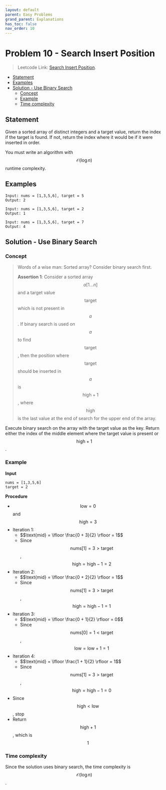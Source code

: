 ```yaml
---
layout: default
parent: Easy Problems
grand_parent: Explanations
has_toc: false
nav_order: 10
---
```


# <!-- omit in toc --> Problem 10 - Search Insert Position

> Leetcode Link: [Search Insert Position](https://leetcode.com/problems/search-insert-position).

- [Statement](#statement)
- [Examples](#examples)
- [Solution - Use Binary Search](#solution---use-binary-search)
  - [Concept](#concept)
  - [Example](#example)
  - [Time complexity](#time-complexity)

## Statement

Given a sorted array of distinct integers and a target value, return the index if the target is found. If not, return the index where it would be if it were inserted in order.

You must write an algorithm with $$\mathcal{O}(\log{} n)$$ runtime complexity.

## Examples

```
Input: nums = [1,3,5,6], target = 5
Output: 2
```

```
Input: nums = [1,3,5,6], target = 2
Output: 1
```

```
Input: nums = [1,3,5,6], target = 7
Output: 4
```

## Solution - Use Binary Search

### Concept

> Words of a wise man: Sorted array? Consider binary search first.
>
> **Assertion 1**: Consider a sorted array $$a[1...n]$$ and a target value $$\text{target}$$ which is not present in $$a$$. If binary search is used on $$a$$ to find $$\text{target}$$, then the position where $$\text{target}$$ should be inserted in $$a$$ is $$\text{high} + 1$$, where $$\text{high}$$ is the last value at the end of search for the upper end of the array.

Execute binary search on the array with the target value as the key. Return either the index of the middle element where the target value is present or $$\text{high} + 1$$.

### Example

**Input**

```
nums = [1,3,5,6]
target = 2
```

**Procedure**

- $$\text{low} = 0$$ and $$\text{high} = 3$$
- Iteration 1:
  - \$$\text{mid} = \lfloor \frac{0 + 3}{2} \rfloor = 1$$
  - Since $$\text{nums}[1] = 3 \gt \text{target}$$, $$\text{high} = \text{high} - 1 = 2$$
- Iteration 2:
  - \$$\text{mid} = \lfloor \frac{0 + 2}{2} \rfloor = 1$$
  - Since $$\text{nums}[1] = 3 \gt \text{target}$$, $$\text{high} = \text{high} - 1 = 1$$
- Iteration 3:
  - \$$\text{mid} = \lfloor \frac{0 + 1}{2} \rfloor = 0$$
  - Since $$\text{nums}[0] = 1 \lt \text{target}$$, $$\text{low} = \text{low} + 1 = 1$$
- Iteration 4:
  - \$$\text{mid} = \lfloor \frac{1 + 1}{2} \rfloor = 1$$
  - Since $$\text{nums}[1] = 3 \gt \text{target}$$, $$\text{high} = \text{high} - 1 = 0$$
- Since $$\text{high} \lt \text{low}$$, stop
- Return $$\text{high} + 1$$, which is $$1$$

### Time complexity

Since the solution uses binary search, the time complexity is $$\mathcal{O}(\log{} n)$$.
